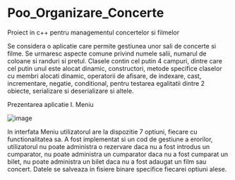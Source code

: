 # Poo_Organizare_Concerte
Proiect in c++ pentru managementul concertelor si filmelor

Se considera o aplicatie care permite gestiunea unor sali de concerte si filme. Se urmaresc aspecte comune privind
numele salii, numarul de coloane si randuri si pretul. Clasele contin cel putin 4 campuri, dintre care cel putin unul este
alocat dinamic, constructori, metode specifice claselor cu membri alocati dinamic, operatorii de afisare, de indexare, 
cast, incrementare, negatie, conditional, pentru testarea egalitatii dintre 2 obiecte, serializare si deserializare si altele.


Prezentarea aplicatie
I. Meniu

![image](https://user-images.githubusercontent.com/75160001/188283851-a0f1e108-2a57-408b-8aa9-633268d3d474.png)

In interfata Meniu utilizatorul are la dispozitie 7 optiuni, fiecare cu functionalitatea sa. A fost implementat si un cod de gestiune
a erorilor, utilizatorul nu poate administra o rezervare daca nu a fost introdus un cumparator, nu poate administra un cumparator daca nu a fost 
cumparat un bilet, nu poate administra un bilet daca nu a fost adaugat un film sau concert. Datele se salveaza in fisiere binare specifice fiecarei optiuni alese.
